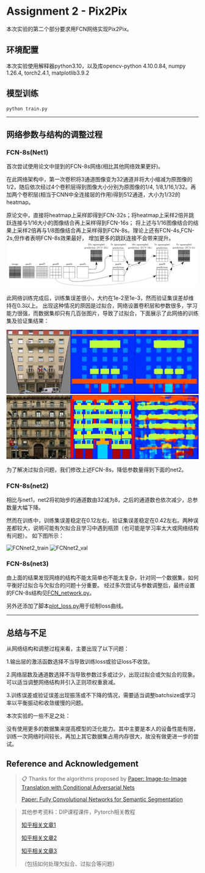 # Assignment 2 - Pix2Pix

本次实验的第二个部分要求用FCN网络实现Pix2Pix。

## 环境配置
本次实验使用解释器python3.10，以及库opencv-python 4.10.0.84, numpy 1.26.4, torch2.4.1, matplotlib3.9.2

## 模型训练
```basic
python train.py
```
---


## 网络参数与结构的调整过程
### FCN-8s(Net1)
首次尝试使用论文中提到的FCN-8s网络(相比其他网络效果更好)。

在此网络架构中，第一次卷积将3通道图像变为32通道并将大小缩减为原图像的1/2，随后依次经过4个卷积层得到图像大小分别为原图像的1/4,
1/8,1/16,1/32。再加两个卷积层(相当于CNN中全连接层的作用)得到512通道，大小为1/32的heatmap。

原论文中，直接将heatmap上采样即得到FCN-32s；将heatmap上采样2倍并跳跃连接与1/16大小的图像结合再上采样得到FCN-16s；
将上述与1/16图像结合的结果上采样2倍再与1/8图像结合再上采样得到FCN-8s。理论上还有FCN-4s,FCN-2s,但作者表明FCN-8s效果最好，
增加更多的跳跃连接不会带来提升。
![FCN](pics/FCN.png "FCN网络结构示意图")

此网络训练完成后，训练集误差很小，大约在1e-2至1e-3，然而验证集误差却维持在0.3以上。
出现这种情况的原因是过拟合，网络设置卷积层和参数很多，学习能力很强，而数据集却只有几百张图片，导致了过拟合，下面展示了此网络的训练集及验证集结果：

![FCNnet1_train](pics/net1_train.png "FCNnet1训练集结果")
![FCNnet1_val](pics/net1_val.png "FCNnet1验证集结果")

为了解决过拟合问题，我们修改上述FCN-8s，降低参数量得到下面的net2。

### FCN-8s(net2)
相比与net1，net2将初始步的通道数由32减为8，之后的通道数也依次减少，总参数量大幅下降。

然而在训练中，训练集误差稳定在0.12左右，验证集误差稳定在0.42左右。两种误差都较大，说明可能有欠拟合且学习中遇到瓶颈（也可能是学习率太大或网络结构有问题）。
如下图所示：

![FCNnet2_train](pics/net2_train.png "FCNnet2训练集结果")
![FCNnet2_val](pics/net2_val.png "FCNnet2验证集结果")

### FCN-8s(net3)
由上面的结果发现网络的结构不能太简单也不能太复杂，针对同一个数据集，如何平衡好过拟合与欠拟合的问题十分重要。
经过多次尝试与参数调整后，最终设置的FCN-8s结构见[FCN_network.py](Pix2Pix/FCN_network.py)。

另外还添加了脚本[plot_loss.py](Pix2Pix/plot_loss.py)用于绘制loss曲线。



---
## 总结与不足
从网络结构和调整过程来看，主要出现了以下问题：

1.输出层的激活函数选择不当导致训练loss或验证loss不收敛。

2.网络层数及通道数选择不当导致参数过多或过少，出现过拟合或欠拟合的现象。可以适当调整网络结构并引入正则项权重衰减。

3.训练误差或验证误差出现振荡或不下降的情况，需要适当调整batchsize或学习率以平衡振动和收敛缓慢的问题。

本次实验的一些不足之处：

没有使用更多的数据集来提高模型的泛化能力。其中主要是本人的设备性能有限，训练一次网络时间较长，再加上其它数据集占用内存很大，故没有做更进一步的尝试。

## Reference and Acknowledgement
>📋 Thanks for the algorithms proposed by [Paper: Image-to-Image Translation with Conditional Adversarial Nets](https://phillipi.github.io/pix2pix/)
> 
>   [Paper: Fully Convolutional Networks for Semantic Segmentation](https://arxiv.org/abs/1411.4038)

> 其他参考资料：DIP课程课件，Pytorch相关教程
> 
> [知乎相关文章1](https://zhuanlan.zhihu.com/p/401217834)
> 
> [知乎相关文章2](https://zhuanlan.zhihu.com/p/285601835)
> 
> [知乎相关文章3](https://zhuanlan.zhihu.com/p/622943295)
> 
> （包括如何处理欠拟合、过拟合等问题）
